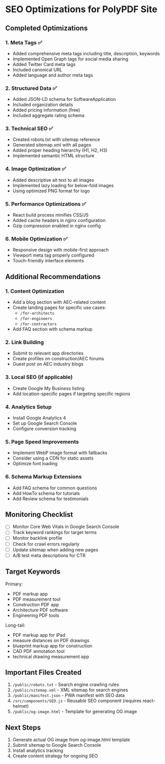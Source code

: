 # SEO Optimizations for PolyPDF Site

## Completed Optimizations

### 1. Meta Tags ✅
- Added comprehensive meta tags including title, description, keywords
- Implemented Open Graph tags for social media sharing
- Added Twitter Card meta tags
- Included canonical URL
- Added language and author meta tags

### 2. Structured Data ✅
- Added JSON-LD schema for SoftwareApplication
- Included organization details
- Added pricing information (free)
- Included aggregate rating schema

### 3. Technical SEO ✅
- Created robots.txt with sitemap reference
- Generated sitemap.xml with all pages
- Added proper heading hierarchy (H1, H2, H3)
- Implemented semantic HTML structure

### 4. Image Optimization ✅
- Added descriptive alt text to all images
- Implemented lazy loading for below-fold images
- Using optimized PNG format for logo

### 5. Performance Optimizations ✅
- React build process minifies CSS/JS
- Added cache headers in nginx configuration
- Gzip compression enabled in nginx config

### 6. Mobile Optimization ✅
- Responsive design with mobile-first approach
- Viewport meta tag properly configured
- Touch-friendly interface elements

## Additional Recommendations

### 1. Content Optimization
- Add a blog section with AEC-related content
- Create landing pages for specific use cases:
  - `/for-architects`
  - `/for-engineers`
  - `/for-contractors`
- Add FAQ section with schema markup

### 2. Link Building
- Submit to relevant app directories
- Create profiles on construction/AEC forums
- Guest post on AEC industry blogs

### 3. Local SEO (if applicable)
- Create Google My Business listing
- Add location-specific pages if targeting specific regions

### 4. Analytics Setup
- Install Google Analytics 4
- Set up Google Search Console
- Configure conversion tracking

### 5. Page Speed Improvements
- Implement WebP image format with fallbacks
- Consider using a CDN for static assets
- Optimize font loading

### 6. Schema Markup Extensions
- Add FAQ schema for common questions
- Add HowTo schema for tutorials
- Add Review schema for testimonials

## Monitoring Checklist

- [ ] Monitor Core Web Vitals in Google Search Console
- [ ] Track keyword rankings for target terms
- [ ] Monitor backlink profile
- [ ] Check for crawl errors regularly
- [ ] Update sitemap when adding new pages
- [ ] A/B test meta descriptions for CTR

## Target Keywords

Primary:
- PDF markup app
- PDF measurement tool
- Construction PDF app
- Architecture PDF software
- Engineering PDF tools

Long-tail:
- PDF markup app for iPad
- measure distances on PDF drawings
- blueprint markup app for construction
- CAD PDF annotation tool
- technical drawing measurement app

## Important Files Created

1. `/public/robots.txt` - Search engine crawling rules
2. `/public/sitemap.xml` - XML sitemap for search engines
3. `/public/manifest.json` - PWA manifest with SEO data
4. `/src/components/SEO.js` - Reusable SEO component (requires react-helmet)
5. `/public/og-image.html` - Template for generating OG image

## Next Steps

1. Generate actual OG image from og-image.html template
2. Submit sitemap to Google Search Console
3. Install analytics tracking
4. Create content strategy for ongoing SEO